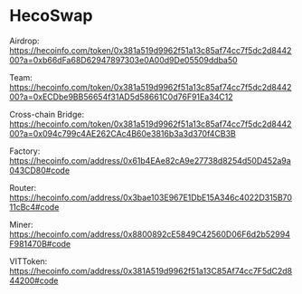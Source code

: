 # HecoSwap
Airdrop:            https://hecoinfo.com/token/0x381a519d9962f51a13c85af74cc7f5dc2d844200?a=0xb66dFa68D62947897303e0A00d9De05509ddba50

Team:               https://hecoinfo.com/token/0x381a519d9962f51a13c85af74cc7f5dc2d844200?a=0xECDbe9BB56654f31AD5d58661C0d76F91Ea34C12

Cross-chain Bridge: https://hecoinfo.com/token/0x381a519d9962f51a13c85af74cc7f5dc2d844200?a=0x094c799c4AE262CAc4B60e3816b3a3d370f4CB3B

Factory:            https://hecoinfo.com/address/0x61b4EAe82cA9e27738d8254d50D452a9a043CD80#code

Router:             https://hecoinfo.com/address/0x3bae103E967E1DbE15A346c4022D315B7011cBc4#code

Miner:              https://hecoinfo.com/address/0x8800892cE5849C42560D06F6d2b52994F981470B#code

VITToken:            https://hecoinfo.com/address/0x381A519d9962f51a13C85Af74cc7F5dC2d844200#code


